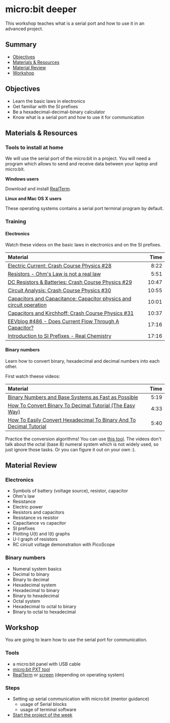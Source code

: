 # micro:bit deeper
This workshop teaches what is a serial port and how to use it in an advanced
project.

## Summary
 - [Objectives](#objectives)
 - [Materials & Resources](#materials-&-resources)
 - [Material Review](#material-review)
 - [Workshop](#workshop)

## Objectives
  - Learn the basic laws in electronics
  - Get familiar with the SI prefixes
  - Be a hexadecimal-decimal-binary calculator
  - Know what is a serial port and how to use it for communication

## Materials & Resources

### Tools to install at home
We will use the serial port of the micro:bit in a project. You will need a
program which allows to send and receive data between your laptop and micro:bit.

**Windows users**

Download and install [RealTerm](https://sourceforge.net/projects/realterm/).

**Linux and Mac OS X users**

These operating systems contains a serial port terminal program by default.

### Training
#### Electronics
Watch these videos on the basic laws in electronics and on the SI prefixes.

| Material | Time |
|:---------|-----:|
| [Electric Current: Crash Course Physics #28](https://www.youtube.com/watch?v=HXOok3mfMLM) | 8:22 |
| [Resistors - Ohm's Law is not a real law](https://www.youtube.com/watch?v=G3H5lKoWPpY) | 5:51 |
| [DC Resistors & Batteries: Crash Course Physics #29](https://www.youtube.com/watch?v=g-wjP1otQWI) | 10:47 |
| [Circuit Analysis: Crash Course Physics #30](https://www.youtube.com/watch?v=-w-VTw0tQlE) | 10:55 |
| [Capacitors and Capacitance: Capacitor physics and circuit operation](https://www.youtube.com/watch?v=f_MZNsEqyQw) | 10:01 |
| [Capacitors and Kirchhoff: Crash Course Physics #31](https://www.youtube.com/watch?v=vuCJP_5KOlI) | 10:37 |
| [EEVblog #486 - Does Current Flow Through A Capacitor?](https://www.youtube.com/watch?v=ppWBwZS4e7A) | 17:16 |
| [Introduction to SI Prefixes - Real Chemistry](https://www.youtube.com/watch?v=nQDKEzR-vWg) | 17:16 |

#### Binary numbers
Learn how to convert binary, hexadecimal and decimal numbers into each other.

First watch theese videos:

| Material | Time |
|:---------|-----:|
| [Binary Numbers and Base Systems as Fast as Possible](https://www.youtube.com/watch?v=LpuPe81bc2w) | 5:19 |
| [How To Convert Binary To Decimal Tutorial (The Easy Way)](https://www.youtube.com/watch?v=tfKe8PPI2zs) | 4:33 |
| [How To Easily Convert Hexadecimal To Binary And To Decimal Tutorial](https://www.youtube.com/watch?v=t_kA5KQxByc) | 5:40 |

Practice the conversion algorithms! You can use [this tool](https://www.cs.ucsb.edu/~pconrad/cs16/topics/numberConversions/). The videos don't talk about the octal (base 8) numeral system which is not widely used, so just ignore those tasks. Or you can figure it out on your own :).

## Material Review

### Electronics
 - Symbols of battery (voltage source), resistor, capacitor
 - Ohm's law
 - Resistance
 - Electric power
 - Resistors and capacitors
 - Resistance vs resistor
 - Capacitance vs capacitor
 - SI prefixes
 - Plotting U(t) and I(t) graphs
 - U-I graph of resistors
 - RC circuit voltage demonstration with PicoScope

### Binary numbers
 - Numeral system basics
 - Decimal to binary
 - Binary to decimal
 - Hexadecimal system
 - Hexadecimal to binary
 - Binary to hexadecimal
 - Octal system
 - Hexadecimal to octal to binary
 - Binary to octal to hexadecimal

## Workshop
You are going to learn how to use the serial port for communication.

### Tools
 - a micro:bit panel with USB cable
 - [micro:bit PXT tool](https://pxt.microbit.org/?lang=en)
 - [RealTerm](https://sourceforge.net/projects/realterm/) or
 [screen](https://kb.iu.edu/d/acuy) (depending on operating system)

### Steps
- Setting up serial communication with micro:bit (mentor guidance)
  - usage of Serial blocks
  - usage of terminal software
- [Start the project of the week](https://github.com/greenfox-academy/teaching-materials/tree/master/projects/hardware/microbit-binary-converter)
